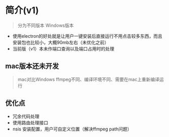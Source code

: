 # 简介(v1)
> 分为不同版本 Windows版本
- 使用electron的好处就是让用户一键安装后直接运行不用点击较多东西，而且安装包也比较小，大概90mb左右（未优化之前）
- 当前版（v1）本未作端口查询以及端口占用时的处理

## mac版本还未开发
> mac对比Windows ffmpeg不同、编译环境不同、需要在mac上重新编译运行

## 优化点
- 冗余代码处理
- 使用路由处理接口
- nsis 安装配置，用户可自定义位置（解决ffmpeg path问题）
